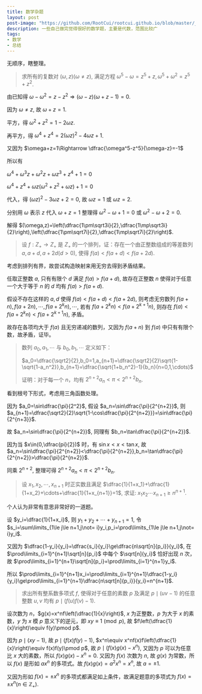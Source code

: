 ```yaml
---
title: 数学杂题
layout: post
post-image: "https://github.com/RootCui/rootcui.github.io/blob/master/_data/th.jpg?raw=true"
description: 一些自己做完觉得很好的数学题，主要是代数，范围比较广
tags:
- 数学
- 总结
---
```


无顺序，瞎整理。

> 求所有的复数对 $(\omega, z)(\omega\not=z)$, 满足方程 $\omega^5-\omega=z^5+z, \omega^5+\omega^2=z^5+z^2$.

由已知得 $\omega-\omega^2=z-z^2\Rightarrow(\omega-z)(\omega+z-1)=0$.

因为 $\omega\not=z$, 故 $\omega+z=1$.

平方，得 $\omega^2+z^2=1-2\omega z$.

再平方，得 $\omega^4+z^4=2(\omega z)^2-4\omega z+1$.

又因为 $\omega+z=1\Rightarrow \dfrac{\omega^5-z^5}{\omega-z}=-1$

所以有 

$\omega^4+\omega^3z+\omega^2z+\omega z^3+z^4+1=0$

$\omega^4+z^4+\omega z(\omega^2+z^2+\omega z)+1=0$

代入，得 $(\omega z)^2-3\omega z+2=0$, 故 $\omega z=1$ 或 $\omega z=2$.

分别用 $\omega$ 表示 $z$ 代入 $\omega+z=1$ 整理得 $\omega^2-\omega+1=0$ 或 $\omega^2-\omega+2=0$.

解得 $(\omega,z)=\left(\dfrac{1\pm\sqrt3i}{2},\dfrac{1\mp\sqrt3i}{2}\right),\left(\dfrac{1\pm\sqrt7i}{2},\dfrac{1\mp\sqrt7i}{2}\right)$.

> 设 $f:Z_+\rightarrow Z_+$ 是 $Z_+$ 的一个排列，证：存在一个由正整数组成的等差数列 $a,a+d,a+2d(d>0)$, 使得 $f(a)<f(a+d)<f(a+2d)$.

考虑到排列有界，故尝试构造映射来用无穷去得到矛盾结果。

任取正整数 $a$, 只有有限个 $d$ 满足 $f(a)>f(a+d)$, 故存在正整数 $n$ 使得对于任意一个大于等于 $n$ 的 $d$ 均有 $f(a)>f(a+d)$.

假设不存在这样的 $a,d$ 使得 $f(a)<f(a+d)<f(a+2d)$, 则考虑无穷数列 $f(a+n),f(a+2n),\cdots,f(a+2^kn),\cdots$, 若有 $f(a+2^kn)<f(a+2^{k+1}n)$, 则存在 $f(a)<f(a+2^kn)<f(a+2^{k+1}n)$, 矛盾。

故存在各项均大于 $f(a)$ 且无穷递减的数列，又因为 $f(a+n)$ 到 $f(a)$ 中只有有限个数，故矛盾，证毕。

> 数列 $a_0,a_1,\cdots$ 与 $b_0,b_1,\cdots$ 定义如下：
>
> $a_0=\dfrac{\sqrt2}{2},b_0=1,a_{n+1}=\dfrac{\sqrt2}{2}\sqrt{1-\sqrt{1-a_n^2}},b_{n+1}=\dfrac{\sqrt{1+b_n^2}-1}{b_n}(n=0,1,\cdots)$
>
> 证明：对于每一个 $n$，均有 $2^{n+2}a_n<\pi<2^{n+2}b_n$.

看到根号下形式，考虑用三角函数处理。

因为 $a_0=\sin\dfrac{\pi}{2^2}$, 假设 $a_n=\sin\dfrac{\pi}{2^{n+2}}$, 则 $a_{n+1}=\dfrac{\sqrt2}{2}\sqrt{1-\cos\dfrac{\pi}{2^{n+2}}}=\sin\dfrac{\pi}{2^{n+3}}$.

故 $a_n=\sin\dfrac{\pi}{2^{n+2}}$, 同理有 $b_n=\tan\dfrac{\pi}{2^{n+2}}$.

因为当 $x\in(0,\dfrac{pi}{2})$ 时，有 $\sin x<x<\tan x$, 故 $a_n=\sin\dfrac{\pi}{2^{n+2}}<\dfrac{\pi}{2^{n+2}},b_n=\tan\dfrac{\pi}{2^{n+2}}>\dfrac{\pi}{2^{n+2}}$.

同乘 $2^{n+2}$, 整理可得 $2^{n+2}a_n<\pi<2^{n+2}b_n$.

> 设 $x_1,x_2,\cdots,x_{n+1}$ 时正实数且满足 $\dfrac{1}{1+x_1}+\dfrac{1}{1+x_2}+\cdots+\dfrac{1}{1+x_{n+1}}=1$, 求证: $x_1x_2\cdots x_{n+1}\ge n^{n+1}$.

个人认为非常有意思非常好的一道题。

设 $y_i=\dfrac{1}{1+x_i}$, 则 $y_1+y_2+\cdots+y_{n+1}=1$, 令 $s_i=\sum\limits_{1\le j\le n+1,j\not= i}y_i,p_i=\prod\limits_{1\le j\le n+1,j\not= i}y_i$.

又因为 $\dfrac{1-y_i}{y_i}=\dfrac{s_i}{y_i}\ge\dfrac{n\sqrt[n]{p_i}}{y_i}$, 在 $\prod\limits_{i=1}^{n+1}\sqrt[n]{p_i}$ 中每个 $\sqrt[n]{y_i}$ 恰好出现 $n$ 次，故 $\prod\limits_{i=1}^{n+1}\sqrt[n]{p_i}=\prod\limits_{i=1}^{n+1}y_i$.

所以 $\prod\limits_{i=1}^{n+1}x_i=\prod\limits_{i=1}^{n+1}\dfrac{1-y_i}{y_i}\ge\prod\limits_{i=1}^{n+1}\dfrac{n\sqrt[n]{p_i}}{y_i}=n^{n+1}$.

> 求出所有整系数多项式 $f$, 使得对于任意的素数 $p$ 及满足 $p\mid (uv-1)$ 的任意整数 $u,v$ 均有 $p\mid(f(u)f(v)-1)$.

设次数为 $n$，$g(x)=x^nf\left(\dfrac{1}{x}\right)$, $x$ 为正整数，$p$ 为大于 $x$ 的素数，$y$ 为 $x$ 模 $p$ 意义下的逆元，即 $xy\equiv 1\pmod p$, 故 $f\left(\dfrac{1}{x}\right)\equiv f(y)\pmod p$.

因为 $p\mid(xy-1)$, 故 $p\mid(f(x)f(y)-1)$, $x^n\equiv x^nf(x)f\left(\dfrac{1}{x}\right)\equiv f(x)f(y)\pmod p$, 故 $p\mid(f(x)g(x)-x^n)$, 又因为 $p$ 可以为任意比 $x$ 大的素数，所以 $f(x)g(x)-x^n=0$. 又因为 $f(x)$ 次数为 $n$, 故 $g(x)$ 为常数，所以 $f(x)$ 是形如 $ax^n$ 的多项式。故 $f(x)g(x)=a^2x^n=x^n$, 故 $a=\pm1$.

又因为形如 $f(x)=\pm x^n$ 的多项式都满足如上条件，故满足题意的多项式为 $f(x)=\pm x^n(n\in\mathbb{Z}_+)$.
